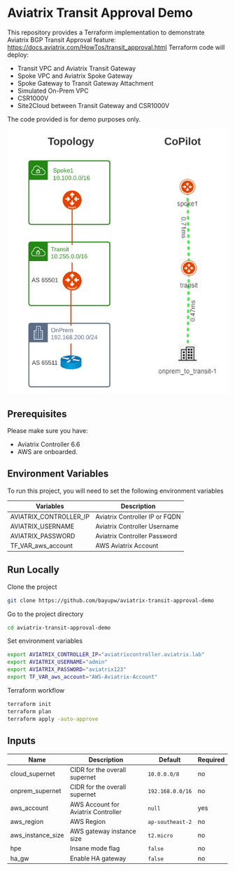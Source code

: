 # Aviatrix Transit Approval Demo

This repository provides a Terraform implementation to demonstrate Aviatrix BGP Transit Approval feature: https://docs.aviatrix.com/HowTos/transit_approval.html
Terraform code will deploy:
- Transit VPC and Aviatrix Transit Gateway
- Spoke VPC and Aviatrix Spoke Gateway
- Spoke Gateway to Transit Gateway Attachment
- Simulated On-Prem VPC
- CSR1000V
- Site2Cloud between Transit Gateway and CSR1000V

The code provided is for demo purposes only.

![Aviatrix Transit Approval Demo Topology](images/aviatrix-transit-approval-demo.png "Aviatrix Transit Approval Demo Topology")

## Prerequisites

Please make sure you have:
- Aviatrix Controller 6.6
- AWS are onboarded. 

## Environment Variables

To run this project, you will need to set the following environment variables

Variables | Description
--- | ---
AVIATRIX_CONTROLLER_IP | Aviatrix Controller IP or FQDN 
AVIATRIX_USERNAME | Aviatrix Controller Username
AVIATRIX_PASSWORD | Aviatrix Controller Password
TF_VAR_aws_account | AWS Aviatrix Account 

## Run Locally

Clone the project

```bash
git clone https://github.com/bayupw/aviatrix-transit-approval-demo
```

Go to the project directory

```bash
cd aviatrix-transit-approval-demo
```

Set environment variables

```bash
export AVIATRIX_CONTROLLER_IP="aviatrixcontroller.aviatrix.lab"
export AVIATRIX_USERNAME="admin"
export AVIATRIX_PASSWORD="aviatrix123"
export TF_VAR_aws_account="AWS-Aviatrix-Account"
```

Terraform workflow

```bash
terraform init
terraform plan
terraform apply -auto-approve
```

## Inputs

| Name | Description | Default | Required |
|------|-------------|---------|----------|
| cloud_supernet | CIDR for the overall supernet | `10.0.0.0/8` | no |
| onprem_supernet | CIDR for the overall supernet | `192.168.0.0/16` | no |
| aws_account | AWS Account for Aviatrix Controller | `null` | yes |
| aws_region | AWS Region | `ap-southeast-2` | no |
| aws_instance_size | AWS gateway instance size | `t2.micro` | no |
| hpe | Insane mode flag | `false` | no |
| ha_gw | Enable HA gateway | `false` | no |
